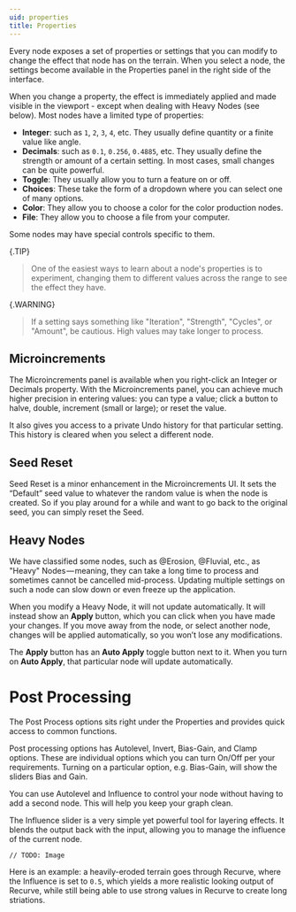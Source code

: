 ```yaml
---
uid: properties
title: Properties
---
```


Every node exposes a set of properties or settings that you can modify to change the effect that node has on the terrain. When you select a node, the settings become available in the Properties panel in the right side of the interface.

When you change a property, the effect is immediately applied and made visible in the viewport - except when dealing with Heavy Nodes (see below). Most nodes have a limited type of properties: 
- **Integer**: such as `1`, `2`, `3`, `4`, etc. They usually define quantity or a finite value like angle.
- **Decimals**: such as `0.1`, `0.256`, `0.4885`, etc. They usually define the strength or amount of a certain setting. In most cases, small changes can be quite powerful.
- **Toggle**: They usually allow you to turn a feature on or off.
- **Choices**: These take the form of a dropdown where you can select one of many options.
- **Color**: They allow you to choose a color for the color production nodes.
- **File**: They allow you to choose a file from your computer.

Some nodes may have special controls specific to them.

{.TIP}
> One of the easiest ways to learn about a node's properties is to experiment, changing them to different values across the range to see the effect they have.

{.WARNING}
> If a setting says something like "Iteration", "Strength", "Cycles", or "Amount", be cautious. High values may take longer to process. 

## Microincrements
The Microincrements panel is available when you right-click an Integer or Decimals property. With the Microincrements panel, you can achieve much higher precision in entering values: you can type a value; click a button to halve, double, increment (small or large); or reset the value.

It also gives you access to a private Undo history for that particular setting. This history is cleared when you select a different node.

## Seed Reset
Seed Reset is a minor enhancement in the Microincrements UI. It sets the “Default” seed value to whatever the random value is when the node is created. So if you play around for a while and want to go back to the original seed, you can simply reset the Seed.

## Heavy Nodes
We have classified some nodes, such as @Erosion, @Fluvial, etc., as "Heavy" Nodes — meaning, they can take a long time to process and sometimes cannot be cancelled mid-process. Updating multiple settings on such a node can slow down or even freeze up the application.

When you modify a Heavy Node, it will not update automatically. It will instead show an **Apply** button, which you can click when you have made your changes.
If you move away from the node, or select another node, changes will be applied automatically, so you won’t lose any modifications.

The **Apply** button has an **Auto Apply** toggle button next to it. When you turn on **Auto Apply**, that particular node will update automatically.

#  Post Processing
The Post Process options sits right under the Properties and provides quick access to common functions.

Post processing options has Autolevel, Invert, Bias-Gain, and Clamp options. These are individual options which you can turn On/Off per your requirements. Turning on a particular option, e.g. Bias-Gain, will show the sliders Bias and Gain.

You can use Autolevel and Influence to control your node without having to add a second node. This will help you keep your graph clean.

The Influence slider is a very simple yet powerful tool for layering effects. It blends the output back with the input, allowing you to manage the influence of the current node.



`// TODO: Image`

Here is an example: a heavily-eroded terrain goes through Recurve, where the Influence is set to `0.5`, which yields a more realistic looking output of Recurve, while still being able to use strong values in Recurve to create long striations.
